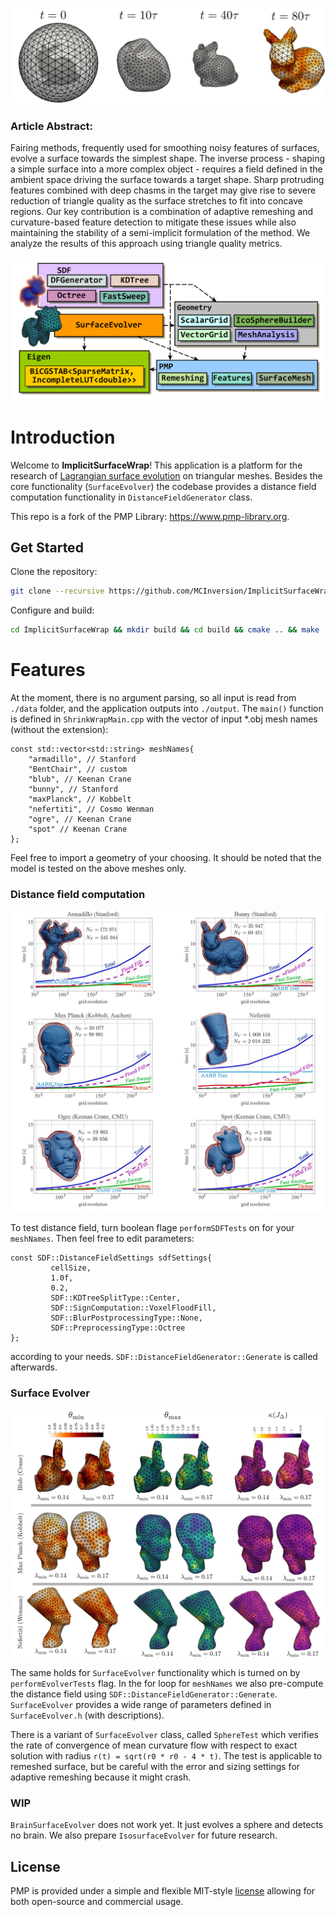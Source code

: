 ![CoverBunnyEvol](https://github.com/MCInversion/ImplicitSurfaceWrap/blob/main/images/BunnyEvolCoverPic.png)

### Article Abstract:

Fairing methods, frequently used for smoothing noisy features of surfaces, evolve a surface towards the simplest shape. The inverse process - shaping a simple surface into a more complex object - requires a field defined in the ambient space driving the surface towards a target shape. Sharp protruding features combined with deep chasms in the target may give rise to severe reduction of triangle quality as the surface stretches to fit into concave regions. Our key contribution is a combination of adaptive remeshing and curvature-based feature detection to mitigate these issues while also maintaining the stability of a semi-implicit formulation of the method. We analyze the results of this approach using triangle quality metrics.

![ISWArchitecture](https://github.com/MCInversion/ImplicitSurfaceWrap/blob/main/images/ShrinkWrapMainUML.png)

# Introduction

Welcome to **ImplicitSurfaceWrap**! This application is a platform for the research of [Lagrangian surface evolution](chrome-extension://efaidnbmnnnibpcajpcglclefindmkaj/http://www.math.sk/mikula/mrss_SISC.pdf) on triangular meshes. Besides the core functionality (`SurfaceEvolver`) the codebase provides a distance field computation functionality in `DistanceFieldGenerator` class.

This repo is a fork of the PMP Library: https://www.pmp-library.org.

## Get Started

Clone the repository:

```sh
git clone --recursive https://github.com/MCInversion/ImplicitSurfaceWrap.git
```

Configure and build:

```sh
cd ImplicitSurfaceWrap && mkdir build && cd build && cmake .. && make
```

# Features

At the moment, there is no argument parsing, so all input is read from `./data` folder, and the application outputs into `./output`. The `main()` function is defined in `ShrinkWrapMain.cpp` with the vector of input *.obj mesh names (without the extension):

```
const std::vector<std::string> meshNames{
    "armadillo", // Stanford
    "BentChair", // custom
    "blub", // Keenan Crane
    "bunny", // Stanford
    "maxPlanck", // Kobbelt
    "nefertiti", // Cosmo Wenman
    "ogre", // Keenan Crane
    "spot" // Keenan Crane
};
```

Feel free to import a geometry of your choosing. It should be noted that the model is tested on the above meshes only. 

### Distance field computation

![SDFPic](https://github.com/MCInversion/ImplicitSurfaceWrap/blob/main/images/SDFsSixMeshes.jpg)

To test distance field, turn boolean flage `performSDFTests` on for your `meshNames`. Then feel free to edit parameters:

```
const SDF::DistanceFieldSettings sdfSettings{
		 cellSize,
		 1.0f,
		 0.2,
		 SDF::KDTreeSplitType::Center,
		 SDF::SignComputation::VoxelFloodFill,
		 SDF::BlurPostprocessingType::None,
		 SDF::PreprocessingType::Octree
};
```

according to your needs. `SDF::DistanceFieldGenerator::Generate` is called afterwards.

### Surface Evolver

![EvolverResults](https://github.com/MCInversion/ImplicitSurfaceWrap/blob/main/images/MeshAnalysisResultsSizing_LowRes.jpg)

The same holds for `SurfaceEvolver` functionality which is turned on by `performEvolverTests` flag. In the for loop for `meshNames` we also pre-compute the distance field using `SDF::DistanceFieldGenerator::Generate`. `SurfaceEvolver` provides a wide range of parameters defined in `SurfaceEvolver.h` (with descriptions). 

There is a variant of `SurfaceEvolver` class, called `SphereTest` which verifies the rate of convergence of mean curvature flow with respect to exact solution with radius `r(t) = sqrt(r0 * r0 - 4 * t)`. The test is applicable to remeshed surface, but be careful with the error and sizing settings for adaptive remeshing because it might crash.

### WIP

`BrainSurfaceEvolver` does not work yet. It just evolves a sphere and detects no brain. We also prepare `IsosurfaceEvolver` for future research.

## License

PMP is provided under a simple and flexible MIT-style [license](https://github.com/pmp-library/pmp-library/blob/master/LICENSE.txt) allowing for both open-source and commercial usage.
